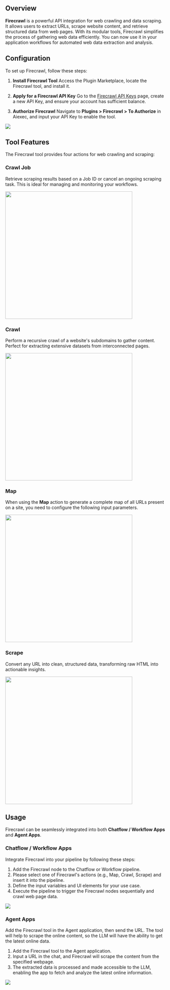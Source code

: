 ## Overview

**Firecrawl** is a powerful API integration for web crawling and data scraping. It allows users to extract URLs, scrape website content, and retrieve structured data from web pages. With its modular tools, Firecrawl simplifies the process of gathering web data efficiently. You can now use it in your application workflows for automated web data extraction and analysis.

## Configuration

To set up Firecrawl, follow these steps:

1. **Install Firecrawl Tool**
Access the Plugin Marketplace, locate the Firecrawl tool, and install it.

2. **Apply for a Firecrawl API Key**
Go to the [Firecrawl API Keys](https://www.firecrawl.dev/app/api-keys) page, create a new API Key, and ensure your account has sufficient balance.

3. **Authorize Firecrawl**
Navigate to **Plugins > Firecrawl > To Authorize** in Aiexec, and input your API Key to enable the tool.

![](./_assets/firecrawl-01.png)

## Tool Features

The Firecrawl tool provides four actions for web crawling and scraping:

### Crawl Job

Retrieve scraping results based on a Job ID or cancel an ongoing scraping task. This is ideal for managing and monitoring your workflows.

<img src="./_assets/firecrawl-02.png" width="400" />

### Crawl

Perform a recursive crawl of a website's subdomains to gather content. Perfect for extracting extensive datasets from interconnected pages.

<img src="./_assets/firecrawl-03.png" width="400" />

### Map

When using the **Map** action to generate a complete map of all URLs present on a site, you need to configure the following input parameters.

<img src="./_assets/firecrawl-04.png" width="400" />

### Scrape

Convert any URL into clean, structured data, transforming raw HTML into actionable insights.

<img src="./_assets/firecrawl-05.png" width="400" />

## Usage

Firecrawl can be seamlessly integrated into both **Chatflow / Workflow Apps** and **Agent Apps**.

### Chatflow / Workflow Apps

Integrate Firecrawl into your pipeline by following these steps:

1. Add the Firecrawl node to the Chatflow or Workflow pipeline.
2. Please select one of Firecrawl's actions (e.g., Map, Crawl, Scrape) and insert it into the pipeline.
3. Define the input variables and UI elements for your use case.
4. Execute the pipeline to trigger the Firecrawl nodes sequentially and crawl web page data.

![](./_assets/firecrawl-06.png)

### Agent Apps

Add the Firecrawl tool in the Agent application, then send the URL. The tool will help to scrape the online content, so the LLM will have the ability to get the latest online data.

1. Add the Firecrawl tool to the Agent application.
2. Input a URL in the chat, and Firecrawl will scrape the content from the specified webpage.
3. The extracted data is processed and made accessible to the LLM, enabling the app to fetch and analyze the latest online information.

![](./_assets/firecrawl-07.png)
